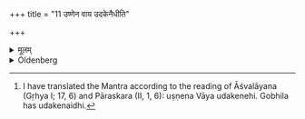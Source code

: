 +++
title = "11 उष्णेन वाय उदकेनैधीति"

+++

<details><summary>मूलम्</summary>

उष्णेन वाय उदकेनैधीति वायुं मनसा ध्यायन्नुष्णोदककँ सं प्रेक्षमाणः ११
</details>

<details><summary>Oldenberg</summary>

11. [^5]  And fixing his thoughts on Vāyu, looking at the brass vessel with warm water, (he murmurs the Mantra), 'With warm water, O Vāyu, come hither' (ibid. 2).


[^5]:  I have translated the Mantra according to the reading of Āśvalāyana (Gṛhya I; 17, 6) and Pāraskara (II, 1, 6): uṣṇena Vāya udakenehi. Gobhila has udakenaidhi.
</details>
